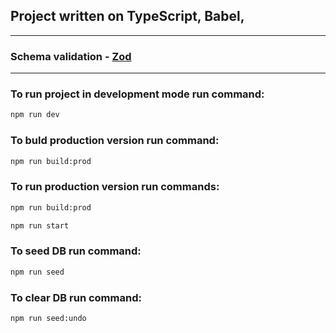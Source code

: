 ## Project written on TypeScript, Babel,

---

### Schema validation - [Zod](https://www.npmjs.com/package/zod)

---

### To run project in development mode run command:
```bash
npm run dev
```

### To buld production version run command:
```bash
npm run build:prod
```

### To run production version run commands:
```bash
npm run build:prod

npm run start
```
### To seed DB run command:
```bash
npm run seed
```

### To clear DB run command:
```bash
npm run seed:undo
```